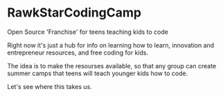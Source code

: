 # RawkStarCodingCamp
Open Source 'Franchise' for teens teaching kids to code

Right now it's just a hub for info on learning how to learn, innovation and entrepreneur resources, and free coding for kids.

The idea is to make the resourses available, so that any group can create summer camps that teens will teach younger kids how to code.

Let's see where this takes us.

